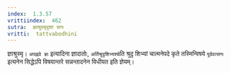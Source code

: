 ```yaml
---
index:  1.3.57
vrittiindex:  462
sutra:  ज्ञाश्रुस्मृदृशां सनः
vritti:  tattvabodhini 
---
```


ज्ञाश्रुस्मृ। `अपह्नवे ज्ञः` इत्यादिना ज्ञादातोः, `अर्तिश्रुदृशिभ्यश्चे`ति श्रुदृ शिभ्यां चात्मनेपदे कृते तस्मिन्विषये `पूर्ववत्सनः` इत्यनेन सिद्धेऽपि विषयान्तरे सन्नन्तादनेन विधीयत इति ज्ञेयम्। 

